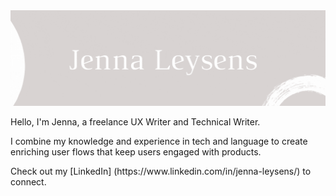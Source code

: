 <img src="./jennaleysens.gif">
<p>Hello, I'm Jenna, a freelance UX Writer and Technical Writer.</p>

<p>I combine my knowledge and experience in tech and language to create enriching user flows that keep users engaged with products.</p>
<p>Check out my [LinkedIn] (https://www.linkedin.com/in/jenna-leysens/) to connect.</p>

<!--
**JennaLeysens/JennaLeysens** is a ✨ _special_ ✨ repository because its `README.md` (this file) appears on your GitHub profile.
-->
